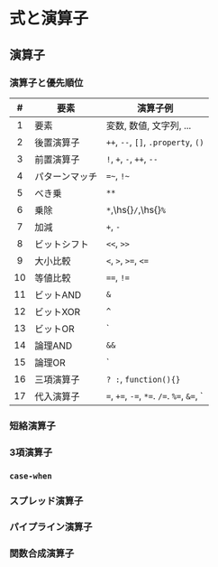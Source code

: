
# 式と演算子
## 演算子
### 演算子と優先順位

<context label="Table:ExpressionPriority"/>
<context caption="演算子の優先順位"/>

|   #   |      要素      |                                              演算子例             |
| :---: | -------------- | ----------------------------------------------------------------- |
|   1   | 要素           | 変数, 数値, 文字列, ...                                           |
|   2   | 後置演算子     | `++`, `--`, `[]`, `.property`, `()`                               |
|   3   | 前置演算子     | `!`, `+`, `-`, `++`, `--`                                         |
|   4   | パターンマッチ | `=~`, `!~`                                                        |
|   5   | べき乗         | `**`                                                              |
|   6   | 乗除           | `*`,\\hs{}`/`,\\hs{}`%`                                           |
|   7   | 加減           | `+`, `-`                                                          |
|   8   | ビットシフト   | `<<`, `>>`                                                        |
|   9   | 大小比較       | `<`, `>`, `>=`, `<=`                                              |
|  10   | 等値比較       | `==`, `!=`                                                        |
|  11   | ビットAND      | `&`                                                               |
|  12   | ビットXOR      | `^`                                                               |
|  13   | ビットOR       | `|`                                                               |
|  14   | 論理AND        | `&&`                                                              |
|  15   | 論理OR         | `||`                                                              |
|  16   | 三項演算子     | ` ? : `, `function(){}`                                           |
|  17   | 代入演算子     | `=`, `+=`, `-=`, `*=`. `/=`. `%=`, `&=`, `|=`, `^=`, `&&=`, `||=` |

### 短絡演算子
### 3項演算子
### `case-when`
### スプレッド演算子
### パイプライン演算子
### 関数合成演算子
